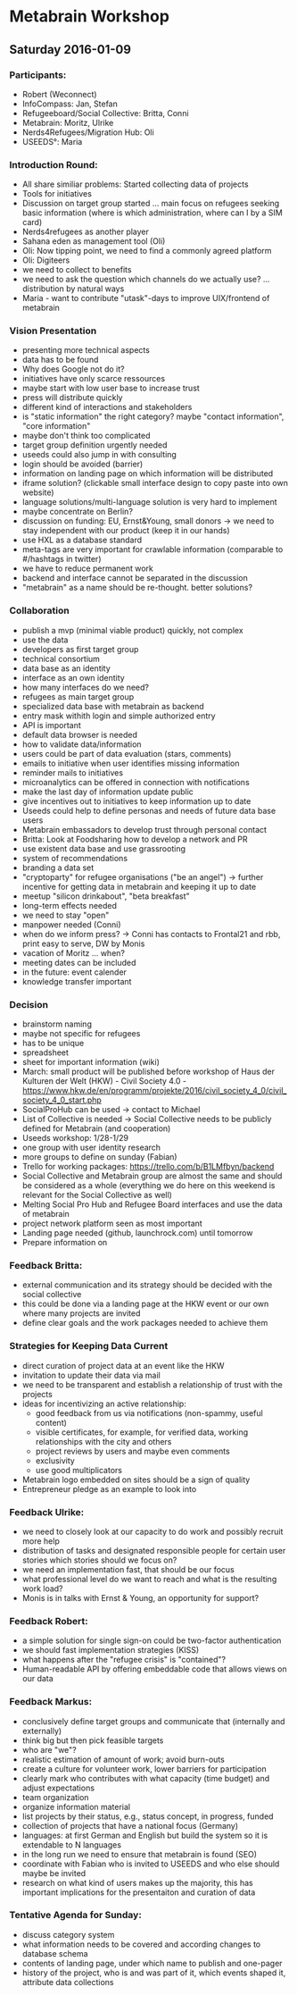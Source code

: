 # Metabrain Workshop

## Saturday 2016-01-09

### Participants:
* Robert (Weconnect)
* InfoCompass: Jan, Stefan
* Refugeeboard/Social Collective: Britta, Conni
* Metabrain: Moritz, Ulrike
* Nerds4Refugees/Migration Hub: Oli
* USEEDS°: Maria

### Introduction Round:
* All share similiar problems: Started collecting data of projects
* Tools for initiatives
* Discussion on target group started ... main focus on refugees seeking basic information (where is which administration, where can I by a SIM card)
* Nerds4refugees as another player
* Sahana eden as management tool (Oli)
* Oli: Now tipping point, we need to find a commonly agreed platform
* Oli: Digiteers
* we need to collect to benefits
* we need to ask the question which channels do we actually use? ... distribution by natural ways
* Maria - want to contribute "utask"-days to improve UIX/frontend of metabrain

### Vision Presentation
* presenting more technical aspects
* data has to be found
* Why does Google not do it?
* initiatives have only scarce ressources
* maybe start with low user base to increase trust
* press will distribute quickly
* different kind of interactions and stakeholders
* is "static information" the right category? maybe "contact information", "core information"
* maybe don't think too complicated
* target group definition urgently needed
* useeds could also jump in with consulting
* login should be avoided (barrier)
* information on landing page on which information will be distributed
* iframe solution? (clickable small interface design to copy paste into own website)
* language solutions/multi-language solution is very hard to implement
* maybe concentrate on Berlin?
* discussion on funding: EU, Ernst&Young, small donors -> we need to stay independent with our product (keep it in our hands)
* use HXL as a database standard
* meta-tags are very important for crawlable information (comparable to #/hashtags in twitter)
* we have to reduce permanent work
* backend and interface cannot be separated in the discussion
* "metabrain" as a name should be re-thought. better solutions?

### Collaboration
* publish a mvp (minimal viable product) quickly, not complex
* use the data
* developers as first target group
* technical consortium
* data base as an identity
* interface as an own identity
* how many interfaces do we need?
* refugees as main target group
* specialized data base with metabrain as backend
* entry mask withith login and simple authorized entry
* API is important
* default data browser is needed
* how to validate data/information
* users could be part of data evaluation (stars, comments)
* emails to initiative when user identifies missing information
* reminder mails to initiatives
* microanalytics can be offered in connection with notifications
* make the last day of information update public
* give incentives out to initiatives to keep information up to date
* Useeds could help to define personas and needs of future data base users
* Metabrain embassadors to develop trust through personal contact
* Britta: Look at Foodsharing how to develop a network and PR
* use existent data base and use grassrooting
* system of recommendations
* branding a data set
* "cryptoparty" for refugee organisations ("be an angel") -> further incentive for getting data in metabrain and keeping it up to date
* meetup "silicon drinkabout", "beta breakfast"
* long-term effects needed
* we need to stay "open"
* manpower needed (Conni)
* when do we inform press? -> Conni has contacts to Frontal21 and rbb, print easy to serve, DW by Monis
* vacation of Moritz ... when?
* meeting dates can be included
* in the future: event calender
* knowledge transfer important

### Decision
* brainstorm naming
* maybe not specific for refugees
* has to be unique
* spreadsheet
* sheet for important information (wiki)
* March: small product will be published before workshop of Haus der Kulturen der Welt (HKW) - Civil Society 4.0 - https://www.hkw.de/en/programm/projekte/2016/civil_society_4_0/civil_society_4_0_start.php
* SocialProHub can be used -> contact to Michael
* List of Collective is needed -> Social Collective needs to be publicly defined for Metabrain (and cooperation)
* Useeds workshop: 1/28-1/29
* one group with user identity research
* more groups to define on sunday (Fabian)
* Trello for working packages: https://trello.com/b/B1LMfbyn/backend
* Social Collective and Metabrain group are almost the same and should be considered as a whole (everything we do here on this weekend is relevant for the Social Collective as well)
* Melting Social Pro Hub and Refugee Board interfaces and use the data of metabrain
* project network platform seen as most important
* Landing page needed (github, launchrock.com) until tomorrow
* Prepare information on

### Feedback Britta:
* external communication and its strategy should be decided with the social collective
* this could be done via a landing page at the HKW event or our own where many projects are invited
* define clear goals and the work packages needed to achieve them

### Strategies for Keeping Data Current
* direct curation of project data at an event like the HKW
* invitation to update their data via mail
* we need to be transparent and establish a relationship of trust with the projects
* ideas for incentivizing an active relationship:
    * good feedback from us via notifications (non-spammy, useful content)
    * visible certificates, for example, for verified data, working
      relationships with the city and others
    * project reviews by users and maybe even comments
    * exclusivity
    * use good multiplicators
* Metabrain logo embedded on sites should be a sign of quality
* Entrepreneur pledge as an example to look into

### Feedback Ulrike:
* we need to closely look at our capacity to do work and possibly recruit more help
* distribution of tasks and designated responsible people for certain user
  stories which stories should we focus on?
* we need an implementation fast, that should be our focus
* what professional level do we want to reach and what is the resulting work
  load?
* Monis is in talks with Ernst & Young, an opportunity for support?

### Feedback Robert:
* a simple solution for single sign-on could be two-factor authentication
* we should fast implementation strategies (KISS)
* what happens after the "refugee crisis" is "contained"?
* Human-readable API by offering embeddable code that allows views on our data

### Feedback Markus:
* conclusively define target groups and communicate that (internally and
  externally)
* think big but then pick feasible targets
* who are "we"?
* realistic estimation of amount of work; avoid burn-outs
* create a culture for volunteer work, lower barriers for participation
* clearly mark who contributes with what capacity (time budget) and adjust
  expectations
* team organization
* organize information material
* list projects by their status, e.g., status concept, in progress, funded
* collection of projects that have a national focus (Germany)
* languages: at first German and English but build the system so it is
  extendable to N languages
* in the long run we need to ensure that metabrain is found (SEO)
* coordinate with Fabian who is invited to USEEDS and who else should maybe be
  invited
* research on what kind of users makes up the majority, this has important
  implications for the presentaiton and curation of data

### Tentative Agenda for Sunday:
* discuss category system
* what information needs to be covered and according changes to database schema
* contents of landing page, under which name to publish and one-pager
* history of the project, who is and was part of it, which events shaped it,
  attribute data collections
